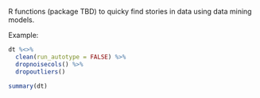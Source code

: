 R functions (package TBD) to quicky find stories in data using data mining models. 

Example:

```r
dt %<>% 
  clean(run_autotype = FALSE) %>%
  dropnoisecols() %>%
  dropoutliers()

summary(dt)
```

